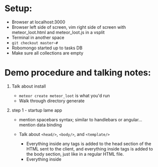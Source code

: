 # Setup: 
- Browser at localhost:3000
- Browser left side of screen, vim right side of screen with meteor_loot.html and meteor_loot.js in a vsplit
- Terminal in another space
- `git checkout master~#`
- Robomongo started up to tasks DB
- Make sure all collections are empty


# Demo procedure and talking notes:

1. Talk about install
   - `meteor create meteor_loot` is what you'd run
   - Walk through directory generate
   
1. step 1 - startup lame app
   - mention spacebars syntax; similar to handlebars or angular... mention data binding
   - Talk about `<head/>`, `<body/>`, and `<template/>`
   
       - Everything inside any <head> tags is added to the head section of the HTML sent to the client, and everything inside <body> tags is added to the body section, just like in a regular HTML file.
       - Everything inside <template> tags is compiled into Meteor templates, which can be included inside HTML with{{> templateName}} or referenced in your JavaScript with Template.templateName.
      
1. step 2 - adding some styling
   - demonstrate hot-reload
   
1. step 3 - actual mongo querying
   - mention internal `meteor mongo`
   - run insert in Mongo and demonstrate reactive add
      - `db.tasks.insert({ text: "Hello world!", createdAt: new Date() });`
       
1. step 4 - add form
   - walk through code
   - add tasks and show them in mongo
    
1. step 5 - CRUD
   - talk about how "this" is set within the #each
    
1. step 6 - hide completed
   - talk about Session helper object
    
1. step 7 - ios
   - `meteor install-sdk ios`
   - `meteor add-platform ios`
   - `meteor run ios`
   
1. step 8 - added UI widgets and password
   - `meteor add accounts-ui accounts-password`
   - default password encryption scheme uses bcrypt
   - `meteor add accounts-facebook`
   
1. step 9 - remove insecure module
   - `meteor remove insecure`
   - added methods - real latency compensation
   
1. step 10 - remove autopublish
   - `meteor remove autopublish`
